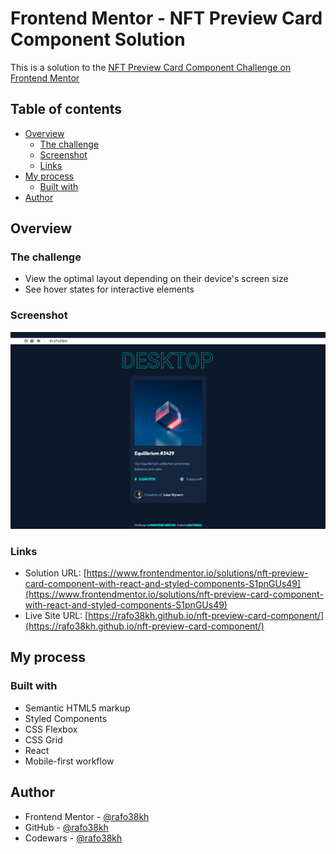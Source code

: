 # Frontend Mentor - NFT Preview Card Component Solution

This is a solution to the [NFT Preview Card Component Challenge on Frontend Mentor](https://www.frontendmentor.io/challenges/nft-preview-card-component-SbdUL_w0U)

## Table of contents

- [Overview](#overview)
  - [The challenge](#the-challenge)
  - [Screenshot](#screenshot)
  - [Links](#links)
- [My process](#my-process)
  - [Built with](#built-with)
- [Author](#author)

## Overview

### The challenge

- View the optimal layout depending on their device's screen size
- See hover states for interactive elements

### Screenshot

![screenshot](./src/images/screenshot.png)

### Links

- Solution URL: [https://www.frontendmentor.io/solutions/nft-preview-card-component-with-react-and-styled-components-S1pnGUs49](https://www.frontendmentor.io/solutions/nft-preview-card-component-with-react-and-styled-components-S1pnGUs49)
- Live Site URL: [https://rafo38kh.github.io/nft-preview-card-component/](https://rafo38kh.github.io/nft-preview-card-component/)

## My process

### Built with

- Semantic HTML5 markup
- Styled Components
- CSS Flexbox
- CSS Grid
- React
- Mobile-first workflow

## Author

- Frontend Mentor - [@rafo38kh](https://www.frontendmentor.io/profile/rafo38kh)
- GitHub - [@rafo38kh](https://github.com/rafo38kh)
- Codewars - [@rafo38kh](https://www.codewars.com/users/rafo38kh)

